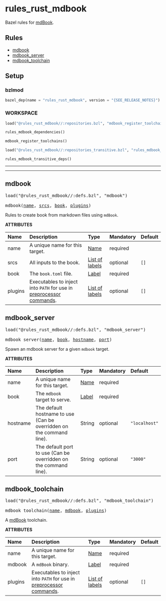 <!-- Generated with Stardoc: http://skydoc.bazel.build -->

# rules_rust_mdbook

Bazel rules for [mdBook](https://github.com/rust-lang/mdBook).

## Rules

- [mdbook](#mdbook)
- [mdbook_server](#mdbook_server)
- [mdbook_toolchain](#mdbook_toolchain)

## Setup

### bzlmod

```python
bazel_dep(name = "rules_rust_mdbook", version = "{SEE_RELEASE_NOTES}")
```

### WORKSPACE

```python
load("@rules_rust_mdbook//:repositories.bzl", "mdbook_register_toolchains", "rules_mdbook_dependencies")

rules_mdbook_dependencies()

mdbook_register_toolchains()

load("@rules_rust_mdbook//:repositories_transitive.bzl", "rules_mdbook_transitive_deps")

rules_mdbook_transitive_deps()
```

---
---

<a id="mdbook"></a>

## mdbook

<pre>
load("@rules_rust_mdbook//:defs.bzl", "mdbook")

mdbook(<a href="#mdbook-name">name</a>, <a href="#mdbook-srcs">srcs</a>, <a href="#mdbook-book">book</a>, <a href="#mdbook-plugins">plugins</a>)
</pre>

Rules to create book from markdown files using `mdBook`.

**ATTRIBUTES**


| Name  | Description | Type | Mandatory | Default |
| :------------- | :------------- | :------------- | :------------- | :------------- |
| <a id="mdbook-name"></a>name |  A unique name for this target.   | <a href="https://bazel.build/concepts/labels#target-names">Name</a> | required |  |
| <a id="mdbook-srcs"></a>srcs |  All inputs to the book.   | <a href="https://bazel.build/concepts/labels">List of labels</a> | optional |  `[]`  |
| <a id="mdbook-book"></a>book |  The `book.toml` file.   | <a href="https://bazel.build/concepts/labels">Label</a> | required |  |
| <a id="mdbook-plugins"></a>plugins |  Executables to inject into `PATH` for use in [preprocessor commands](https://rust-lang.github.io/mdBook/format/configuration/preprocessors.html#provide-your-own-command).   | <a href="https://bazel.build/concepts/labels">List of labels</a> | optional |  `[]`  |


<a id="mdbook_server"></a>

## mdbook_server

<pre>
load("@rules_rust_mdbook//:defs.bzl", "mdbook_server")

mdbook_server(<a href="#mdbook_server-name">name</a>, <a href="#mdbook_server-book">book</a>, <a href="#mdbook_server-hostname">hostname</a>, <a href="#mdbook_server-port">port</a>)
</pre>

Spawn an mdbook server for a given `mdbook` target.

**ATTRIBUTES**


| Name  | Description | Type | Mandatory | Default |
| :------------- | :------------- | :------------- | :------------- | :------------- |
| <a id="mdbook_server-name"></a>name |  A unique name for this target.   | <a href="https://bazel.build/concepts/labels#target-names">Name</a> | required |  |
| <a id="mdbook_server-book"></a>book |  The `mdbook` target to serve.   | <a href="https://bazel.build/concepts/labels">Label</a> | required |  |
| <a id="mdbook_server-hostname"></a>hostname |  The default hostname to use (Can be overridden on the command line).   | String | optional |  `"localhost"`  |
| <a id="mdbook_server-port"></a>port |  The default port to use (Can be overridden on the command line).   | String | optional |  `"3000"`  |


<a id="mdbook_toolchain"></a>

## mdbook_toolchain

<pre>
load("@rules_rust_mdbook//:defs.bzl", "mdbook_toolchain")

mdbook_toolchain(<a href="#mdbook_toolchain-name">name</a>, <a href="#mdbook_toolchain-mdbook">mdbook</a>, <a href="#mdbook_toolchain-plugins">plugins</a>)
</pre>

A [mdBook](https://rust-lang.github.io/mdBook/) toolchain.

**ATTRIBUTES**


| Name  | Description | Type | Mandatory | Default |
| :------------- | :------------- | :------------- | :------------- | :------------- |
| <a id="mdbook_toolchain-name"></a>name |  A unique name for this target.   | <a href="https://bazel.build/concepts/labels#target-names">Name</a> | required |  |
| <a id="mdbook_toolchain-mdbook"></a>mdbook |  A `mdBook` binary.   | <a href="https://bazel.build/concepts/labels">Label</a> | required |  |
| <a id="mdbook_toolchain-plugins"></a>plugins |  Executables to inject into `PATH` for use in [preprocessor commands](https://rust-lang.github.io/mdBook/format/configuration/preprocessors.html#provide-your-own-command).   | <a href="https://bazel.build/concepts/labels">List of labels</a> | optional |  `[]`  |


